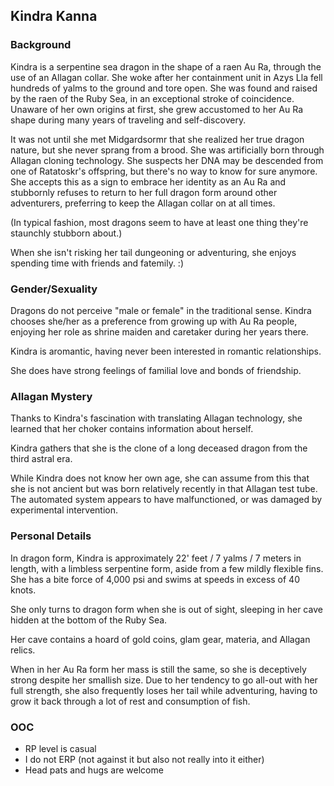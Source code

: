 ## Kindra Kanna

### Background

Kindra is a serpentine sea dragon in the shape of a raen Au Ra, through the use of an Allagan collar. She woke after her containment unit in Azys Lla fell hundreds of yalms to the ground and tore open. She was found and raised by the raen of the Ruby Sea, in an exceptional stroke of coincidence. Unaware of her own origins at first, she grew accustomed to her Au Ra shape during many years of traveling and self-discovery.

It was not until she met Midgardsormr that she realized her true dragon nature, but she never sprang from a brood. She was artificially born through Allagan cloning technology. She suspects her DNA may be descended from one of Ratatoskr's offspring, but there's no way to know for sure anymore. She accepts this as a sign to embrace her identity as an Au Ra and stubbornly refuses to return to her full dragon form around other adventurers, preferring to keep the Allagan collar on at all times.

(In typical fashion, most dragons seem to have at least one thing they're staunchly stubborn about.)

When she isn't risking her tail dungeoning or adventuring, she enjoys spending time with friends and fatemily. :)

### Gender/Sexuality

Dragons do not perceive "male or female" in the traditional sense. Kindra chooses she/her as a preference from growing up with Au Ra people, enjoying her role as shrine maiden and caretaker during her years there.

Kindra is aromantic, having never been interested in romantic relationships.

She does have strong feelings of familial love and bonds of friendship.

### Allagan Mystery

Thanks to Kindra's fascination with translating Allagan technology, she learned that her choker contains information about herself.

Kindra gathers that she is the clone of a long deceased dragon from the third astral era.

While Kindra does not know her own age, she can assume from this that she is not ancient but was born relatively recently in that Allagan test tube. The automated system appears to have malfunctioned, or was damaged by experimental intervention.

### Personal Details

In dragon form, Kindra is approximately 22' feet / 7 yalms / 7 meters in length, with a limbless serpentine form, aside from a few mildly flexible fins. She has a bite force of 4,000 psi and swims at speeds in excess of 40 knots.

She only turns to dragon form when she is out of sight, sleeping in her cave hidden at the bottom of the Ruby Sea.

Her cave contains a hoard of gold coins, glam gear, materia, and Allagan relics.

When in her Au Ra form her mass is still the same, so she is deceptively strong despite her smallish size. Due to her tendency to go all-out with her full strength, she also frequently loses her tail while adventuring, having to grow it back through a lot of rest and consumption of fish.

### OOC

- RP level is casual
- I do not ERP (not against it but also not really into it either)
- Head pats and hugs are welcome



